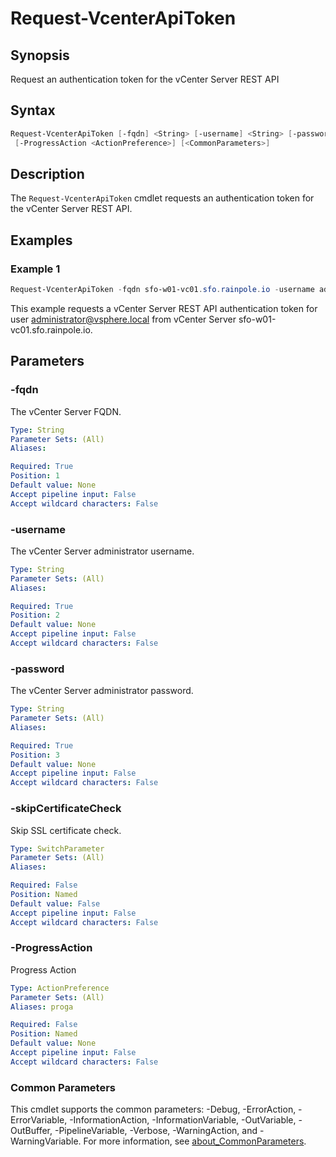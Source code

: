 # Request-VcenterApiToken

## Synopsis

Request an authentication token for the vCenter Server REST API

## Syntax

```powershell
Request-VcenterApiToken [-fqdn] <String> [-username] <String> [-password] <String> [-skipCertificateCheck]
 [-ProgressAction <ActionPreference>] [<CommonParameters>]
```

## Description

The `Request-VcenterApiToken` cmdlet requests an authentication token for the vCenter Server REST API.

## Examples

### Example 1

```powershell
Request-VcenterApiToken -fqdn sfo-w01-vc01.sfo.rainpole.io -username administrator@vsphere.local -password VMw@re1!
```

This example requests a vCenter Server REST API authentication token for user <administrator@vsphere.local> from vCenter Server sfo-w01-vc01.sfo.rainpole.io.

## Parameters

### -fqdn

The vCenter Server FQDN.

```yaml
Type: String
Parameter Sets: (All)
Aliases:

Required: True
Position: 1
Default value: None
Accept pipeline input: False
Accept wildcard characters: False
```

### -username

The vCenter Server administrator username.

```yaml
Type: String
Parameter Sets: (All)
Aliases:

Required: True
Position: 2
Default value: None
Accept pipeline input: False
Accept wildcard characters: False
```

### -password

The vCenter Server administrator password.

```yaml
Type: String
Parameter Sets: (All)
Aliases:

Required: True
Position: 3
Default value: None
Accept pipeline input: False
Accept wildcard characters: False
```

### -skipCertificateCheck

Skip SSL certificate check.

```yaml
Type: SwitchParameter
Parameter Sets: (All)
Aliases:

Required: False
Position: Named
Default value: False
Accept pipeline input: False
Accept wildcard characters: False
```

### -ProgressAction

Progress Action

```yaml
Type: ActionPreference
Parameter Sets: (All)
Aliases: proga

Required: False
Position: Named
Default value: None
Accept pipeline input: False
Accept wildcard characters: False
```

### Common Parameters

This cmdlet supports the common parameters: -Debug, -ErrorAction, -ErrorVariable, -InformationAction, -InformationVariable, -OutVariable, -OutBuffer, -PipelineVariable, -Verbose, -WarningAction, and -WarningVariable. For more information, see [about_CommonParameters](http://go.microsoft.com/fwlink/?LinkID=113216).
